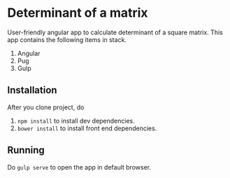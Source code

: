 # Determinant of a matrix

User-friendly angular app to calculate determinant of a square matrix. This app contains the following items in stack.

1. Angular
2. Pug
3. Gulp

## Installation

After you clone project, do

1. `npm install` to install dev dependencies.
2. `bower install` to install front end dependencies.

## Running

Do `gulp serve` to open the app in default browser.
